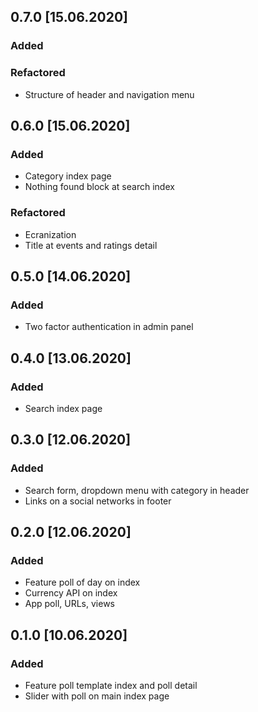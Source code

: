 ## 0.7.0 [15.06.2020]

### Added

### Refactored
- Structure of header and navigation menu


## 0.6.0 [15.06.2020]
### Added 
- Category index page
- Nothing found block at search index

### Refactored
- Ecranization
- Title at events and ratings detail


## 0.5.0 [14.06.2020]
### Added
- Two factor authentication in admin panel

## 0.4.0 [13.06.2020]
### Added
- Search index page

## 0.3.0 [12.06.2020]
### Added 
- Search form, dropdown menu with category in header
- Links on a social networks in footer

## 0.2.0 [12.06.2020]
### Added
- Feature poll of day on index
- Currency API on index
- App poll, URLs, views

## 0.1.0 [10.06.2020]
### Added
- Feature poll template index and poll detail
- Slider with poll on main index page

